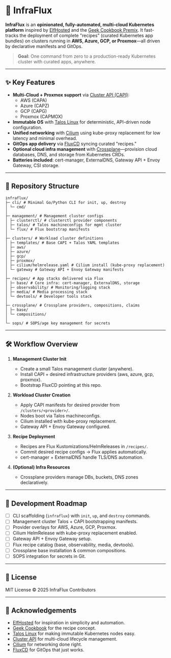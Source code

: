 # 🚀 InfraFlux

**InfraFlux** is an **opinionated, fully-automated, multi-cloud Kubernetes platform** inspired by [ElfHosted](https://elfhosted.com) and the [Geek Cookbook Premix](https://geek-cookbook.funkypenguin.co.nz/).
It fast-tracks the deployment of complete "recipes" (curated Kubernetes app bundles) on clusters running in **AWS, Azure, GCP, or Proxmox**—all driven by declarative manifests and GitOps.

> **Goal:** One command from zero to a production-ready Kubernetes cluster with curated apps, anywhere.

---

## ✨ Key Features

- **Multi-Cloud + Proxmox support** via [Cluster API (CAPI)](https://cluster-api.sigs.k8s.io/):
  - AWS (CAPA)
  - Azure (CAPZ)
  - GCP (CAPG)
  - Proxmox (CAPMOX)
- **Immutable OS** with [Talos Linux](https://www.talos.dev/) for deterministic, API-driven node configuration.
- **Unified networking** with [Cilium](https://cilium.io/) using kube-proxy replacement for low latency and minimal overhead.
- **GitOps app delivery** via [FluxCD](https://fluxcd.io/) syncing curated "recipes."
- **Optional cloud infra management** with [Crossplane](https://crossplane.io/)—provision cloud databases, DNS, and storage from Kubernetes CRDs.
- **Batteries included**: cert-manager, ExternalDNS, Gateway API + Envoy Gateway, CSI storage.

---

## 📂 Repository Structure

```filesystem
infraflux/
├─ cli/ # Minimal Go/Python CLI for init, up, destroy
│ └─ cmd/
│
├─ management/ # Management cluster configs
│ ├─ clusterctl/ # clusterctl provider components
│ ├─ talos/ # Talos machineconfigs for mgmt cluster
│ └─ flux/ # Flux bootstrap manifests
│
├─ clusters/ # Workload cluster definitions
│ ├─ templates/ # Base CAPI + Talos YAML templates
│ ├─ aws/
│ ├─ azure/
│ ├─ gcp/
│ ├─ proxmox/
│ ├─ cilium/helmrelease.yaml # Cilium install (kube-proxy replacement)
│ └─ gateway # Gateway API + Envoy Gateway manifests
│
├─ recipes/ # App stacks delivered via Flux
│ ├─ base/ # Core infra: cert-manager, ExternalDNS, storage
│ ├─ observability/ # Monitoring/logging stack
│ ├─ media/ # Media processing stack
│ └─ devtools/ # Developer tools stack
│
├─ crossplane/ # Crossplane providers, compositions, claims
│ ├─ base/
│ └─ compositions/
│
└─ sops/ # SOPS/age key management for secrets
```

---

## 🛠️ Workflow Overview

1. **Management Cluster Init**

   - Create a small Talos management cluster (anywhere).
   - Install CAPI + desired infrastructure providers (aws, azure, gcp, proxmox).
   - Bootstrap FluxCD pointing at this repo.

2. **Workload Cluster Creation**

   - Apply CAPI manifests for desired provider from `/clusters/<provider>/`.
   - Nodes boot via Talos machineconfigs.
   - Cilium installed with kube-proxy replacement.
   - Gateway API + Envoy Gateway configured.

3. **Recipe Deployment**

   - Recipes are Flux Kustomizations/HelmReleases in `/recipes/`.
   - Commit desired recipe configs → Flux applies automatically.
   - cert-manager + ExternalDNS handle TLS/DNS automation.

4. **(Optional) Infra Resources**
   - Crossplane providers manage DBs, buckets, DNS zones declaratively.

---

## 🚧 Development Roadmap

- [ ] CLI scaffolding (`infraflux`) with `init`, `up`, and `destroy` commands.
- [ ] Management cluster Talos + CAPI bootstrapping manifests.
- [ ] Provider overlays for AWS, Azure, GCP, Proxmox.
- [ ] Cilium HelmRelease with kube-proxy replacement enabled.
- [ ] Gateway API + Envoy Gateway setup.
- [ ] Flux recipe catalog (base, observability, media, devtools).
- [ ] Crossplane base installation & common compositions.
- [ ] SOPS integration for secrets in Git.

---

## 📜 License

MIT License © 2025 InfraFlux Contributors

---

## 🙌 Acknowledgements

- [ElfHosted](https://elfhosted.com) for inspiration in simplicity and automation.
- [Geek Cookbook](https://geek-cookbook.funkypenguin.co.nz/) for the recipe concept.
- [Talos Linux](https://www.talos.dev/) for making immutable Kubernetes nodes easy.
- [Cluster API](https://cluster-api.sigs.k8s.io/) for multi-cloud lifecycle management.
- [Cilium](https://cilium.io/) for networking done right.
- [FluxCD](https://fluxcd.io/) for GitOps that just works.
